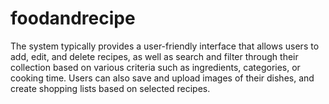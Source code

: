 # foodandrecipe
The system typically provides a user-friendly interface that allows users to add, edit, and delete recipes, as well as search and filter through their collection based on various criteria such as ingredients, categories, or cooking time. Users can also save and upload images of their dishes, and create shopping lists based on selected recipes.
